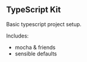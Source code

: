 ## TypeScript Kit ##

Basic typescript project setup.

Includes:
 - mocha & friends
 - sensible defaults
